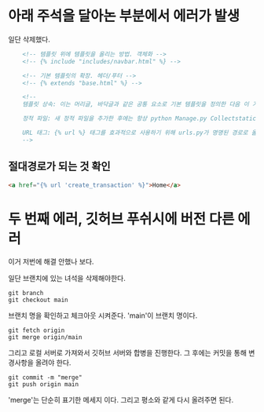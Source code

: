




# 아래 주석을 달아논 부분에서 에러가 발생
일단 삭제했다.
```html
    <!-- 템플릿 위에 템플릿을 올리는 방법. 객체화 -->
    <!-- {% include "includes/navbar.html" %} -->

    <!-- 기본 템플릿의 확장. 헤더/푸터 -->
    <!-- {% extends "base.html" %} -->

    <!--     
    템플릿 상속: 이는 머리글, 바닥글과 같은 공통 요소로 기본 템플릿을 정의한 다음 이 기본을 다른 템플릿으로 확장하는 Django의 강력한 기능입니다.

    정적 파일: 새 정적 파일을 추가한 후에는 항상 python Manage.py Collectstatic을 실행하여 정적 루트에 수집하세요.

    URL 태그: {% url %} 태그를 효과적으로 사용하기 위해 urls.py가 명명된 경로로 올바르게 설정되었는지 확인하세요. 
    -->
```

## 절대경로가 되는 것 확인

```html
<a href="{% url 'create_transaction' %}">Home</a>
```


# 두 번째 에러, 깃허브 푸쉬시에 버전 다른 에러
이거 저번에 해결 안했나 보다.

일단 브랜치에 있는 녀석을 삭제해야한다.
```
git branch
git checkout main
```
브랜치 명을 확인하고 체크아웃 시켜준다. 'main'이 브랜치 명이다.

```
git fetch origin
git merge origin/main
```
그리고 로컬 서버로 가져와서 깃허브 서버와 합병을 진행한다. 그 후에는 커밋을 통해 변경사항을 올려야 한다.

```
git commit -m "merge"
git push origin main
```
'merge'는 단순히 표기한 메세지 이다. 그리고 평소와 같게 다시 올려주면 된다.


## 